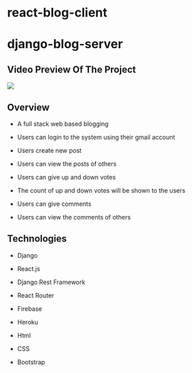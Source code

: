 # react-blog-client

# django-blog-server

## Video Preview Of The Project

![](https://github.com/faria-karim-porna/react-blog-client/blob/main/video-preview.gif)

## Overview 

* A full stack web based blogging

* Users can login to the system using their gmail account

* Users create new post

* Users can view the posts of others

* Users can give up and down votes

* The count of up and down votes will be shown to the users

* Users can give comments

* Users can view the comments of others


## Technologies 

* Django

* React.js

* Django Rest Framework

* React Router

* Firebase

* Heroku

* Html

* CSS

* Bootstrap
